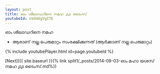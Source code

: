 ```yaml
---
layout: post
title: ഓം ശീലാഡറിനെ നമഹ ൧൧ ടൈംസ്
youtubeId: nVd46gVgITE
---
```

 
 
 ഓം ശീലാഡറിനെ നമഹ 
 
 -  ആരാണ് നല്ല പെരുമാറ്റം സംരക്ഷിക്കുന്നത് (ആർക്കാണ് നല്ല പെരുമാറ്റം) 
 
  
 
  
 
 
 
 
 
 


{% include youtubePlayer.html id=page.youtubeId %}
 
[Next]({{ site.baseurl }}{% link  split1/_posts/2014-09-03-ഓം മഹാ യശസ് നമഹ ൧൧ ടൈംസ്.md%})
 
